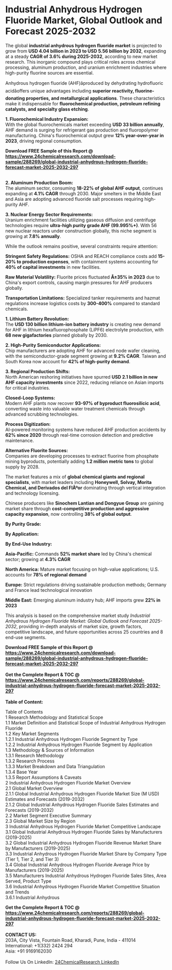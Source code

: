 <h1>Industrial Anhydrous Hydrogen Fluoride Market, Global Outlook and Forecast 2025-2032</h1><p>The global <strong>industrial anhydrous hydrogen fluoride market</strong> is projected to grow from <strong>USD 4.04 billion in 2023 to USD 5.56 billion by 2032</strong>, expanding at a steady <strong>CAGR of 3.6% during 2025-2032</strong>, according to new market research. This inorganic compound plays critical roles across chemical processing, aluminum production, and uranium enrichment industries where high-purity fluorine sources are essential.</p><p>Anhydrous hydrogen fluoride (AHF)âproduced by dehydrating hydrofluoric acidâoffers unique advantages including <strong>superior reactivity, fluorine-donating properties, and metallurgical applications</strong>. These characteristics make it indispensable for <strong>fluorochemical production, petroleum refining catalysts, and specialty glass etching</strong>.</p><p><strong>1. Fluorochemical Industry Expansion:</strong><br>
With the global fluorochemicals market exceeding <strong>USD 33 billion annually</strong>, AHF demand is surging for refrigerant gas production and fluoropolymer manufacturing. China's fluorochemical output grew <strong>12% year-over-year in 2023</strong>, driving regional consumption.</p><div><b>Download FREE Sample of this Report @ 
            <a href="https://www.24chemicalresearch.com/download-sample/288269/global-industrial-anhydrous-hydrogen-fluoride-forecast-market-2025-2032-297">
            https://www.24chemicalresearch.com/download-sample/288269/global-industrial-anhydrous-hydrogen-fluoride-forecast-market-2025-2032-297</a></b></div><br><p><strong>2. Aluminum Production Boom:</strong><br>
The aluminum sector, consuming <strong>18-22% of global AHF output</strong>, continues expanding at <strong>4.1% CAGR</strong> through 2030. Major smelters in the Middle East and Asia are adopting advanced fluoride salt processes requiring high-purity AHF.</p><p><strong>3. Nuclear Energy Sector Requirements:</strong><br>
Uranium enrichment facilities utilizing gaseous diffusion and centrifuge technologies require <strong>ultra-high purity grade AHF (99.995%+)</strong>. With 56 new nuclear reactors under construction globally, this niche segment is growing at <strong>7.8% annually</strong>.</p><p>While the outlook remains positive, several constraints require attention:</p><p><strong>Stringent Safety Regulations:</strong> OSHA and REACH compliance costs add <strong>15-20% to production expenses</strong>, with containment systems accounting for <strong>40% of capital investments</strong> in new facilities.</p><p><strong>Raw Material Volatility:</strong> Fluorite prices fluctuated <strong>Â±35% in 2023</strong> due to China's export controls, causing margin pressures for AHF producers globally.</p><p><strong>Transportation Limitations:</strong> Specialized tanker requirements and hazmat regulations increase logistics costs by <strong>300-400%</strong> compared to standard chemicals.</p><p><strong>1. Lithium Battery Revolution:</strong><br>
The <strong>USD 130 billion lithium-ion battery industry</strong> is creating new demand for AHF in lithium hexafluorophosphate (LiPF6) electrolyte production, with <strong>68 new gigafactories</strong> planned globally by 2030.</p><p><strong>2. High-Purity Semiconductor Applications:</strong><br>
Chip manufacturers are adopting AHF for advanced node wafer cleaning, with the semiconductor-grade segment growing at <strong>9.2% CAGR</strong>. Taiwan and South Korea now account for <strong>42% of high-purity demand</strong>.</p><p><strong>3. Regional Production Shifts:</strong><br>
North American reshoring initiatives have spurred <strong>USD 2.1 billion in new AHF capacity investments</strong> since 2022, reducing reliance on Asian imports for critical industries.</p><p><strong>Closed-Loop Systems:</strong><br>
	Modern AHF plants now recover <strong>93-97% of byproduct fluorosilicic acid</strong>, converting waste into valuable water treatment chemicals through advanced scrubbing technologies.</p><p><strong>Process Digitization:</strong><br>
	AI-powered monitoring systems have reduced AHF production accidents by <strong>62% since 2020</strong> through real-time corrosion detection and predictive maintenance.</p><p><strong>Alternative Fluorite Sources:</strong><br>
	Companies are developing processes to extract fluorine from phosphate mining byproducts, potentially adding <strong>1.2 million metric tons</strong> to global supply by 2028.</p><p>The market features a mix of <strong>global chemical giants and regional specialists</strong>, with market leaders including <strong>Honeywell, Solvay, Morita Chemical, and Derivados del FlÃºor</strong> dominating through vertical integration and technology licensing.</p><p>Chinese producers like <strong>Sinochem Lantian and Dongyue Group</strong> are gaining market share through <strong>cost-competitive production and aggressive capacity expansion</strong>, now controlling <strong>38% of global output</strong>.</p><p><strong>By Purity Grade:</strong></p><p><strong>By Application:</strong></p><p><strong>By End-Use Industry:</strong></p><p><strong>Asia-Pacific:</strong> Commands <strong>52% market share</strong> led by China's chemical sector; growing at <strong>4.3% CAGR</strong></p><p><strong>North America:</strong> Mature market focusing on high-value applications; U.S. accounts for <strong>78% of regional demand</strong></p><p><strong>Europe:</strong> Strict regulations driving sustainable production methods; Germany and France lead technological innovation</p><p><strong>Middle East:</strong> Emerging aluminum industry hub; AHF imports grew <strong>22% in 2023</strong></p><p>This analysis is based on the comprehensive market study <em>Industrial Anhydrous Hydrogen Fluoride Market: Global Outlook and Forecast 2025-2032</em>, providing in-depth analysis of market size, growth factors, competitive landscape, and future opportunities across 25 countries and 8 end-use segments.</p><div><b>Download FREE Sample of this Report @ 
            <a href="https://www.24chemicalresearch.com/download-sample/288269/global-industrial-anhydrous-hydrogen-fluoride-forecast-market-2025-2032-297">
            https://www.24chemicalresearch.com/download-sample/288269/global-industrial-anhydrous-hydrogen-fluoride-forecast-market-2025-2032-297</a></b></div><br><div><b>Get the Complete Report & TOC @ 
            <a href="https://www.24chemicalresearch.com/reports/288269/global-industrial-anhydrous-hydrogen-fluoride-forecast-market-2025-2032-297">
            https://www.24chemicalresearch.com/reports/288269/global-industrial-anhydrous-hydrogen-fluoride-forecast-market-2025-2032-297</a></b></div><br>
            <b>Table of Content:</b><p>Table of Contents<br />
1 Research Methodology and Statistical Scope<br />
1.1 Market Definition and Statistical Scope of Industrial Anhydrous Hydrogen Fluoride<br />
1.2 Key Market Segments<br />
1.2.1 Industrial Anhydrous Hydrogen Fluoride Segment by Type<br />
1.2.2 Industrial Anhydrous Hydrogen Fluoride Segment by Application<br />
1.3 Methodology & Sources of Information<br />
1.3.1 Research Methodology<br />
1.3.2 Research Process<br />
1.3.3 Market Breakdown and Data Triangulation<br />
1.3.4 Base Year<br />
1.3.5 Report Assumptions & Caveats<br />
2 Industrial Anhydrous Hydrogen Fluoride Market Overview<br />
2.1 Global Market Overview<br />
2.1.1 Global Industrial Anhydrous Hydrogen Fluoride Market Size (M USD) Estimates and Forecasts (2019-2032)<br />
2.1.2 Global Industrial Anhydrous Hydrogen Fluoride Sales Estimates and Forecasts (2019-2032)<br />
2.2 Market Segment Executive Summary<br />
2.3 Global Market Size by Region<br />
3 Industrial Anhydrous Hydrogen Fluoride Market Competitive Landscape<br />
3.1 Global Industrial Anhydrous Hydrogen Fluoride Sales by Manufacturers (2019-2025)<br />
3.2 Global Industrial Anhydrous Hydrogen Fluoride Revenue Market Share by Manufacturers (2019-2025)<br />
3.3 Industrial Anhydrous Hydrogen Fluoride Market Share by Company Type (Tier 1, Tier 2, and Tier 3)<br />
3.4 Global Industrial Anhydrous Hydrogen Fluoride Average Price by Manufacturers (2019-2025)<br />
3.5 Manufacturers Industrial Anhydrous Hydrogen Fluoride Sales Sites, Area Served, Product Type<br />
3.6 Industrial Anhydrous Hydrogen Fluoride Market Competitive Situation and Trends<br />
3.6.1 Industrial Anhydrous</p><div><b>Get the Complete Report & TOC @ 
            <a href="https://www.24chemicalresearch.com/reports/288269/global-industrial-anhydrous-hydrogen-fluoride-forecast-market-2025-2032-297">
            https://www.24chemicalresearch.com/reports/288269/global-industrial-anhydrous-hydrogen-fluoride-forecast-market-2025-2032-297</a></b></div><br><b>CONTACT US:</b><br>
            203A, City Vista, Fountain Road, Kharadi, Pune, India - 411014<br>
            International: +1(332) 2424 294<br>
            Asia: +91 9169162030 <br><br>
            Follow Us On LinkedIn: <a href="https://www.linkedin.com/company/24chemicalresearch/">24ChemicalResearch LinkedIn</a>
